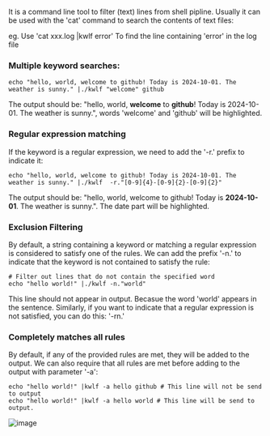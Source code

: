 It is a command line tool to filter (text) lines from shell pipline.
Usually it can be used with the 'cat' command to search the contents of text files:

eg. Use 'cat xxx.log |kwlf error' To find the line containing 'error' in the log file

### Multiple keyword searches:
```
echo "hello, world, welcome to github! Today is 2024-10-01. The weather is sunny." |./kwlf "welcome" github
```
The output should be: "hello, world, **welcome** to **github**! Today is 2024-10-01. The weather is sunny.", words 'welcome' and 'github' will be highlighted.

### Regular expression matching
If the keyword is a regular expression, we need to add the '-r.' prefix to indicate it:
```
echo "hello, world, welcome to github! Today is 2024-10-01. The weather is sunny." |./kwlf  -r."[0-9]{4}-[0-9]{2}-[0-9]{2}"
```
The output should be: "hello, world, welcome to github! Today is **2024-10-01**. The weather is sunny.". The date part will be highlighted.

### Exclusion Filtering
By default, a string containing a keyword or matching a regular expression is considered to satisfy one of the rules.
We can add the prefix '-n.' to indicate that the keyword is not contained to satisfy the rule:
```
# Filter out lines that do not contain the specified word
echo "hello world!" |./kwlf -n."world"
```
This line should not appear in output. Becasue the word 'world' appears in the sentence.
Similarly, if you want to indicate that a regular expression is not satisfied, you can do this: '-rn.'


### Completely matches all rules
By default, if any of the provided rules are met, they will be added to the output.
We can also require that all rules are met before adding to the output with parameter '-a':

```
echo "hello world!" |kwlf -a hello github # This line will not be send to output
echo "hello world!" |kwlf -a hello world # This line will be send to output.
```

![image](https://github.com/user-attachments/assets/e2b86c1d-8b10-465a-b372-865a41145dab)

